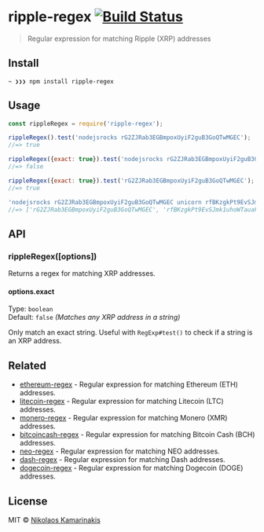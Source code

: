 # ripple-regex [![Build Status](https://travis-ci.org/k4m4/ripple-regex.svg?branch=master)](https://travis-ci.org/k4m4/ripple-regex)

> Regular expression for matching Ripple (XRP) addresses


## Install

```
~ ❯❯❯ npm install ripple-regex
```


## Usage

```js
const rippleRegex = require('ripple-regex');

rippleRegex().test('nodejsrocks rG2ZJRab3EGBmpoxUyiF2guB3GoQTwMGEC');
//=> true

rippleRegex({exact: true}).test('nodejsrocks rG2ZJRab3EGBmpoxUyiF2guB3GoQTwMGEC foo');
//=> false

rippleRegex({exact: true}).test('rG2ZJRab3EGBmpoxUyiF2guB3GoQTwMGEC');
//=> true

'nodejsrocks rG2ZJRab3EGBmpoxUyiF2guB3GoQTwMGEC unicorn rfBKzgkPt9EvSJmk1uhoWTauaFCaRh4jMp rainbow'.match(rippleRegex());
//=> ['rG2ZJRab3EGBmpoxUyiF2guB3GoQTwMGEC', 'rfBKzgkPt9EvSJmk1uhoWTauaFCaRh4jMp']
```


## API

### rippleRegex([options])

Returns a regex for matching XRP addresses.

#### options.exact

Type: `boolean`<br>
Default: `false` *(Matches any XRP address in a string)*

Only match an exact string. Useful with `RegExp#test()` to check if a string is an XRP address.


## Related

- [ethereum-regex](https://github.com/k4m4/ethereum-regex) - Regular expression for matching Ethereum (ETH) addresses.
- [litecoin-regex](https://github.com/k4m4/litecoin-regex) - Regular expression for matching Litecoin (LTC) addresses.
- [monero-regex](https://github.com/k4m4/monero-regex) - Regular expression for matching Monero (XMR) addresses.
- [bitcoincash-regex](https://github.com/k4m4/bitcoincash-regex) - Regular expression for matching Bitcoin Cash (BCH) addresses.
- [neo-regex](https://github.com/k4m4/neo-regex) - Regular expression for matching NEO addresses.
- [dash-regex](https://github.com/k4m4/dash-regex) - Regular expression for matching Dash addresses.
- [dogecoin-regex](https://github.com/k4m4/dogecoin-regex) - Regular expression for matching Dogecoin (DOGE) addresses.


## License

MIT © [Nikolaos Kamarinakis](https://nikolaskama.me)